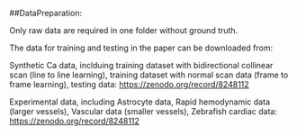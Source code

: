 ##DataPreparation: <br> 

Only raw data are required in one folder without ground truth.

The data for training and testing in the paper can be downloaded from:

Synthetic Ca data, inclduing training dataset with bidirectional collinear scan (line to line learning), training dataset with normal scan data (frame to frame learning), testing data:
https://zenodo.org/record/8248112

Experimental data, including Astrocyte data, Rapid hemodynamic data (larger vessels), Vascular data (smaller vessels), Zebrafish cardiac data:
https://zenodo.org/record/8248112
